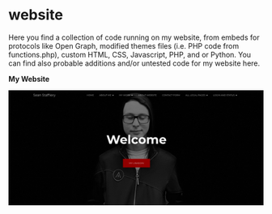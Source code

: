 # website

Here you find a collection of code running on my website, from embeds for protocols like Open Graph, modified themes files (i.e. PHP code from functions.php), custom HTML, CSS, Javascript, PHP, and or Python. You can find also probable additions and/or untested code for my website here.

<strong>My Website</strong>

<img src="images/website.png">

